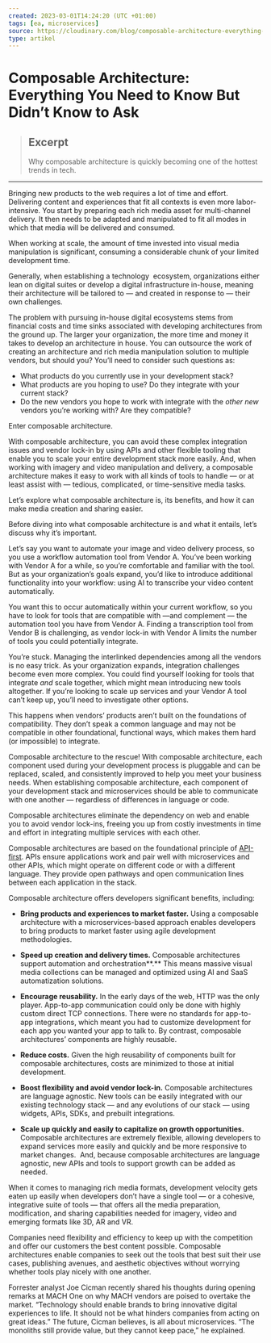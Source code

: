 ```yaml
---
created: 2023-03-01T14:24:20 (UTC +01:00)
tags: [ea, microservices]
source: https://cloudinary.com/blog/composable-architecture-everything-you-need-to-know-but-didnt-know-to-ask
type: artikel
---
```


# Composable Architecture: Everything You Need to Know But Didn’t Know to Ask

> ## Excerpt
> Why composable architecture is quickly becoming one of the hottest trends in tech.

---
Bringing new products to the web requires a lot of time and effort. Delivering content and experiences that fit all contexts is even more labor-intensive. You start by preparing each rich media asset for multi-channel delivery. It then needs to be adapted and manipulated to fit all modes in which that media will be delivered and consumed.

When working at scale, the amount of time invested into visual media manipulation is significant, consuming a considerable chunk of your limited development time.

Generally, when establishing a technology  ecosystem, organizations either lean on digital suites or develop a digital infrastructure in-house, meaning their architecture will be tailored to — and created in response to — their own challenges.

The problem with pursuing in-house digital ecosystems stems from financial costs and time sinks associated with developing architectures from the ground up. The larger your organization, the more time and money it takes to develop an architecture in house. You can outsource the work of creating an architecture and rich media manipulation solution to multiple vendors, but should you? You’ll need to consider such questions as:

-   What products do you currently use in your development stack?
-   What products are you hoping to use? Do they integrate with your current stack?
-   Do the new vendors you hope to work with integrate with the _other new_ vendors you’re working with? Are they compatible?

Enter composable architecture. 

With composable architecture, you can avoid these complex integration issues and vendor lock-in by using APIs and other flexible tooling that enable you to scale your entire development stack more easily. And, when working with imagery and video manipulation and delivery, a composable architecture makes it easy to work with all kinds of tools to handle — or at least assist with — tedious, complicated, or time-sensitive media tasks.

Let’s explore what composable architecture is, its benefits, and how it can make media creation and sharing easier.

Before diving into what composable architecture is and what it entails, let’s discuss why it’s important.

Let’s say you want to automate your image and video delivery process, so you use a workflow automation tool from Vendor A. You’ve been working with Vendor A for a while, so you’re comfortable and familiar with the tool. But as your organization’s goals expand, you’d like to introduce additional functionality into your workflow: using AI to transcribe your video content automatically. 

You want this to occur automatically within your current workflow, so you have to look for tools that are compatible with —and complement — the automation tool you have from Vendor A. Finding a transcription tool from Vendor B is challenging, as vendor lock-in with Vendor A limits the number of tools you could potentially integrate.

You’re stuck. Managing the interlinked dependencies among all the vendors is no easy trick. As your organization expands, integration challenges become even more complex. You could find yourself looking for tools that integrate _and_ scale together, which might mean introducing new tools altogether. If you’re looking to scale up services and your Vendor A tool can’t keep up, you’ll need to investigate other options.

This happens when vendors’ products aren’t built on the foundations of compatibility. They don’t speak a common language and may not be compatible in other foundational, functional ways, which makes them hard (or impossible) to integrate.

Composable architecture to the rescue! With composable architecture, each component used during your development process is pluggable and can be replaced, scaled, and consistently improved to help you meet your business needs. When establishing composable architecture, each component of your development stack and microservices should be able to communicate with one another — regardless of differences in language or code. 

Composable architectures eliminate the dependency on web and enable you to avoid vendor lock-ins, freeing you up from costly investments in time and effort in integrating multiple services with each other.

Composable architectures are based on the foundational principle of [API-first](https://cloudinary.com/blog/why-take-an-api-first-approach). APIs ensure applications work and pair well with microservices and other APIs, which might operate on different code or with a different language. They provide open pathways and open communication lines between each application in the stack. 

Composable architecture offers developers significant benefits, including: 

-   **Bring products and experiences to market faster.** Using a composable architecture with a microservices-based approach enables developers to bring products to market faster using agile development methodologies.

-   **Speed up creation and delivery times.** Composable architectures support automation and orchestration**.** This means massive visual media collections can be managed and optimized using AI and SaaS automatization solutions. 

-   **Encourage reusability.** In the early days of the web, HTTP was the only player. App-to-app communication could only be done with highly custom direct TCP connections. There were no standards for app-to-app integrations, which meant you had to customize development for each app you wanted your app to talk to. By contrast, composable architectures’ components are highly reusable.

-   **Reduce costs.** Given the high reusability of components built for composable architectures, costs are minimized to those at initial development.

-   **Boost flexibility and avoid vendor lock-in.** Composable architectures are language agnostic. New tools can be easily integrated with our existing technology stack — and any evolutions of our stack — using widgets, APIs, SDKs, and prebuilt integrations.

-   **Scale up quickly and easily to capitalize on growth opportunities.** Composable architectures are extremely flexible, allowing developers to expand services more easily and quickly and be more responsive to market changes.  And, because composable architectures are language agnostic, new APIs and tools to support growth can be added as needed.

When it comes to managing rich media formats, development velocity gets eaten up easily when developers don’t have a single tool — or a cohesive, integrative suite of tools — that offers all the media preparation, modification, and sharing capabilities needed for imagery, video and emerging formats like 3D, AR and VR.

Companies need flexibility and efficiency to keep up with the competition and offer our customers the best content possible. Composable architectures enable companies to seek out the tools that best suit their use cases, publishing avenues, and aesthetic objectives without worrying whether tools play nicely with one another.

Forrester analyst Joe Cicman recently shared his thoughts during opening remarks at MACH One on why MACH vendors are poised to overtake the market. “Technology should enable brands to bring innovative digital experiences to life. It should not be what hinders companies from acting on great ideas.” The future, Cicman believes, is all about microservices. “The monoliths still provide value, but they cannot keep pace,” he explained. 

